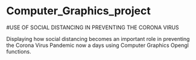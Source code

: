# Computer_Graphics_project

#USE OF SOCIAL DISTANCING IN PREVENTING THE CORONA VIRUS

Displaying how social distancing becomes an important role in preventing the Corona Virus Pandemic now a days using Computer Graphics Opengl functions.

